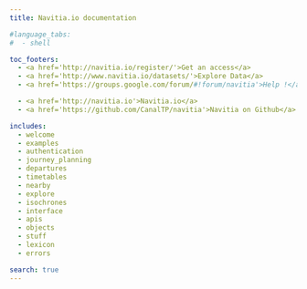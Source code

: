 ```yaml
---
title: Navitia.io documentation

#language_tabs:
#  - shell

toc_footers:
  - <a href='http://navitia.io/register/'>Get an access</a>
  - <a href='http://www.navitia.io/datasets/'>Explore Data</a>
  - <a href='https://groups.google.com/forum/#!forum/navitia'>Help !</a>

  - <a href='http://navitia.io'>Navitia.io</a>
  - <a href='https://github.com/CanalTP/navitia'>Navitia on Github</a>

includes:
  - welcome
  - examples
  - authentication
  - journey_planning
  - departures
  - timetables
  - nearby
  - explore
  - isochrones
  - interface
  - apis
  - objects
  - stuff
  - lexicon
  - errors

search: true
---
```

